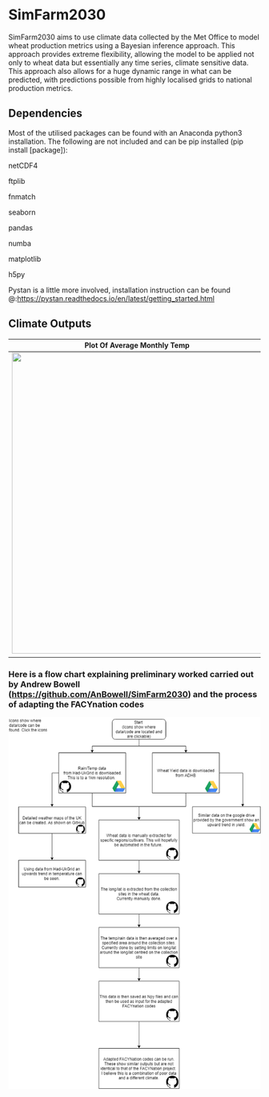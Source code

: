 # SimFarm2030
SimFarm2030 aims to use climate data collected by the Met Office to model wheat production metrics using a Bayesian inference approach. This approach provides extreme flexibility, allowing the model to be applied not only to wheat data but essentially any time series, climate sensitive data. This approach also allows for a huge dynamic range in what can be predicted, with predictions possible from highly localised grids to national production metrics.

## Dependencies
Most of the utilised packages can be found with an Anaconda python3 installation. The following are not included and can be pip installed (pip install [package]):
  
  netCDF4
  
  ftplib 
  
  fnmatch
  
  seaborn

  pandas

  numba

  matplotlib

  h5py
  
Pystan is a little more involved, installation instruction can be found @:https://pystan.readthedocs.io/en/latest/getting_started.html

## Climate Outputs

Plot Of Average Monthly Temp | Plot Of Daily Rainfall
------------ | -------------
<img src="https://raw.githubusercontent.com/AnBowell/SimFarm2030/master/Example_Images/month_temps.gif" width="500" height="600">| <img src="https://raw.githubusercontent.com/AnBowell/SimFarm2030/master/Example_Images/day_rain.gif" width="500" height="600">

### Here is a flow chart explaining preliminary worked carried out by Andrew Bowell (https://github.com/AnBowell/SimFarm2030) and the process of adapting the FACYnation codes
<p align="center">
<img src="https://raw.githubusercontent.com/AnBowell/SimFarm2030/master/Example_Images/FlowChart/f2s.png">
</p>
